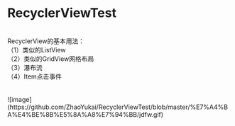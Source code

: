 # RecyclerViewTest
<br>
RecyclerView的基本用法：<br>
（1）类似的ListView<br>
（2）类似的GridView网格布局<br>
（3）瀑布流<br>
（4）Item点击事件<br>
<br>
<br>
![image](https://github.com/ZhaoYukai/RecyclerViewTest/blob/master/%E7%A4%BA%E4%BE%8B%E5%8A%A8%E7%94%BB/jdfw.gif)
<br>
